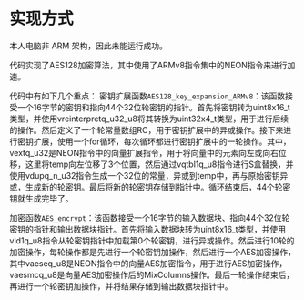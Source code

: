 # 实现方式
本人电脑非 ARM 架构，因此未能运行成功。

代码实现了AES128加密算法，其中使用了ARMv8指令集中的NEON指令来进行加速。

代码中有如下几个重点：
密钥扩展函数`AES128_key_expansion_ARMv8`：该函数接受一个16字节的密钥和指向44个32位轮密钥的指针。首先将密钥转为uint8x16_t类型，并使用vreinterpretq_u32_u8将其转换为uint32x4_t类型，用于进行后续的操作。然后定义了一个轮常量数组RC，用于密钥扩展中的异或操作。接下来进行密钥扩展，使用一个for循环，每次循环都进行密钥扩展中的一轮操作。其中，vextq_u32是NEON指令中的向量扩展指令，用于将向量中的元素向左或向右位移，这里将temp向左位移了3个位置，然后通过vqtbl1q_u8指令进行S盒替换，并使用vdupq_n_u32指令生成一个32位的常量，异或到temp中，再与原始密钥异或，生成新的轮密钥。最后将新的轮密钥存储到指针中。循环结束后，44个轮密钥就生成完毕了。

加密函数`AES_encrypt`：该函数接受一个16字节的输入数据块、指向44个32位轮密钥的指针和输出数据块指针。首先将输入数据块转为uint8x16_t类型，并使用vld1q_u8指令从轮密钥指针中加载第0个轮密钥，进行异或操作。然后进行10轮的加密操作，每轮操作都是先进行一个轮密钥加操作，然后进行一个AES加密操作，其中vaeseq_u8是NEON指令中的向量AES加密指令，用于进行AES加密操作，vaesmcq_u8是向量AES加密操作后的MixColumns操作。最后一轮操作结束后，再进行一个轮密钥加操作，并将结果存储到输出数据块指针中。
